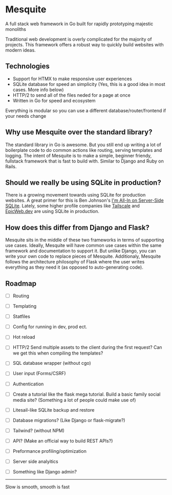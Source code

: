 # Mesquite
A full stack web framework in Go built for rapidly prototyping majestic monoliths

Traditional web development is overly complicated for the majority of projects. This framework offers a robust way to quickly build websites with modern ideas.

## Technologies
- Support for HTMX to make responsive user experiences
- SQLite database for speed an simplicity (Yes, this is a good idea in most cases. More info below)
- HTTP/2 to send all of the files neded for a page at once
- Written in Go for speed and ecosystem

Everything is modular so you can use a different database/router/frontend if your needs change

## Why use Mesquite over the standard library?
The standard library in Go is awesome. But you still end up writing a lot of boilerplate code to do common actions like routing, serving templates and logging. The intent of Mesquite is to make a simple, beginner friendy, fullstack framework that is fast to build with. Similar to Django and Ruby on Rails.

## Should we really be using SQLite in production?
There is a growing movement towards using SQLite for production websites. A great primer for this is Ben Johnson's [I'm All-In on Server-Side SQLite](https://fly.io/blog/all-in-on-sqlite-litestream/).
Lately, some higher profile companies like [Tailscale](https://tailscale.com/blog/database-for-2022/) and [EpicWeb.dev](https://kentcdodds.com/blog/i-migrated-from-a-postgres-cluster-to-distributed-sqlite-with-litefs) are using SQLite in production.

## How does this differ from Django and Flask?
Mesquite sits in the middle of these two frameworks in terms of supporting use cases. Ideally, Mesquite will have common use cases within the same framework and documentation to support it. But unlike Django, you can write your own code to replace pieces of Mesquite. Additionaly, Mesquite follows the architecture philosophy of Flask where the user writes everything as they need it (as opposed to auto-generating code).


## Roadmap
- [ ] Routing
- [ ] Templating
- [ ] Statfiles
- [ ] Config for running in dev, prod ect.
- [ ] Hot reload
- [ ] HTTP/2 Send multiple assets to the client during the first request? Can we get this when compiling the templates?
- [ ] SQL database wrapper (without cgo)
- [ ] User input (Forms/CSRF)
- [ ] Authentication
- [ ] Create a tutorial like the flask mega tutorial. Build a basic family social media site? (Something a lot of people could make use of)
- [ ] Litesail-like SQLite backup and restore
- [ ] Database migrations? (Like Django or flask-migrate?)
- [ ] Tailwind? (without NPM)
- [ ] API? (Make an official way to build REST APIs?)
- [ ] Preformance profiling/optimization
- [ ] Server side analyitics
- [ ] Something like Django admin?


---

Slow is smooth, smooth is fast
